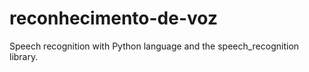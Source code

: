 # reconhecimento-de-voz
 Speech recognition with Python language and the speech_recognition library.
